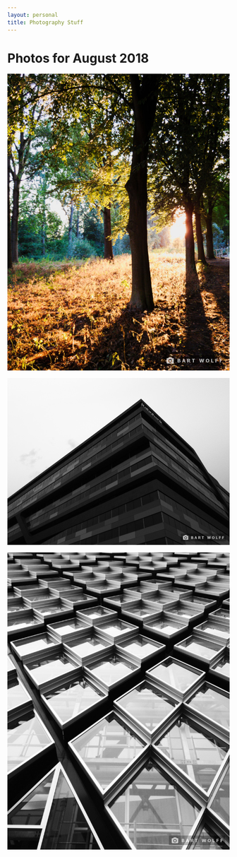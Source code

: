 ```yaml
---
layout: personal
title: Photography Stuff
---
```


# Photos for August 2018

![](/assets/img/photo/2018-08/20180801_203854.jpg)

![](/assets/img/photo/2018-08/20180826_165143.jpg)

![](/assets/img/photo/2018-08/20180826_164605.jpg)
